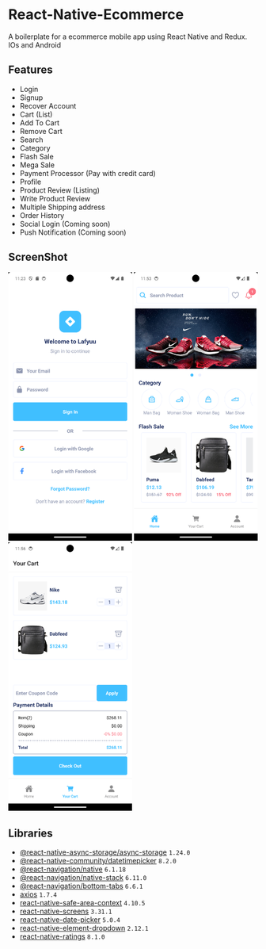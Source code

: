 # React-Native-Ecommerce

A boilerplate for a ecommerce mobile app using React Native and Redux.
IOs and Android

## Features

- Login
- Signup
- Recover Account
- Cart (List)
- Add To Cart
- Remove Cart
- Search
- Category
- Flash Sale
- Mega Sale
- Payment Processor (Pay with credit card)
- Profile
- Product Review (Listing)
- Write Product Review
- Multiple Shipping address
- Order History
- Social Login (Coming soon)
- Push Notification (Coming soon)

## ScreenShot

<div style="flex-direction: row">
  <img src="./resources/login.png" width="250">
  <img src="./resources/home.png " width="250">
  <img src="./resources/cart.png " width="250">
</div>

## Libraries

- [@react-native-async-storage/async-storage](https://github.com/react-native-async-storage/async-storage) `1.24.0`
- [@react-native-community/datetimepicker](https://github.com/react-native-datetimepicker/datetimepicker) `8.2.0`
- [@react-navigation/native](https://github.com/react-navigation/react-navigation) `6.1.18`
- [@react-navigation/native-stack](https://github.com/react-navigation/react-navigation) `6.11.0`
- [@react-navigation/bottom-tabs](https://github.com/react-navigation/react-navigation) `6.6.1`
- [axios](https://github.com/axios/axios) `1.7.4`
- [react-native-safe-area-context](https://github.com/th3rdwave/react-native-safe-area-context) `4.10.5`
- [react-native-screens](https://github.com/software-mansion/react-native-screens) `3.31.1`
- [react-native-date-picker](https://github.com/henninghall/react-native-date-picker) `5.0.4`
- [react-native-element-dropdown](https://github.com/hoaphantn7604/react-native-element-dropdown) `2.12.1`
- [react-native-ratings](https://github.com/Monte9/react-native-ratings) `8.1.0`
